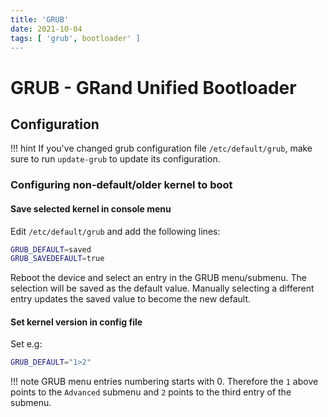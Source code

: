 ```yaml
---
title: 'GRUB'
date: 2021-10-04
tags: [ 'grub', bootloader' ]
---
```


# GRUB - GRand Unified Bootloader

## Configuration

!!! hint
    If you've changed grub configuration file `/etc/default/grub`, make sure to
    run `update-grub` to update its configuration.

### Configuring non-default/older kernel to boot

#### Save selected kernel in console menu

Edit `/etc/default/grub` and add the following lines:

```bash
GRUB_DEFAULT=saved
GRUB_SAVEDEFAULT=true
```

Reboot the device and select an entry in the GRUB menu/submenu. The selection
will be saved as the default value.
Manually selecting a different entry updates the saved value to become the new
default.

#### Set kernel version in config file

Set e.g:

```bash
GRUB_DEFAULT="1>2"
```

!!! note
    GRUB menu entries numbering starts with 0. Therefore the `1` above points
    to the `Advanced` submenu and `2` points to the third entry of the submenu.
